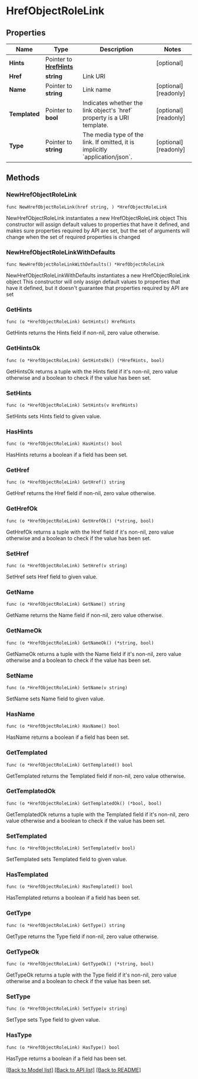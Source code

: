 # HrefObjectRoleLink

## Properties

Name | Type | Description | Notes
------------ | ------------- | ------------- | -------------
**Hints** | Pointer to [**HrefHints**](HrefHints.md) |  | [optional] 
**Href** | **string** | Link URI | 
**Name** | Pointer to **string** | Link name | [optional] [readonly] 
**Templated** | Pointer to **bool** | Indicates whether the link object&#39;s &#x60;href&#x60; property is a URI template. | [optional] [readonly] 
**Type** | Pointer to **string** | The media type of the link. If omitted, it is implicitly &#x60;application/json&#x60;. | [optional] [readonly] 

## Methods

### NewHrefObjectRoleLink

`func NewHrefObjectRoleLink(href string, ) *HrefObjectRoleLink`

NewHrefObjectRoleLink instantiates a new HrefObjectRoleLink object
This constructor will assign default values to properties that have it defined,
and makes sure properties required by API are set, but the set of arguments
will change when the set of required properties is changed

### NewHrefObjectRoleLinkWithDefaults

`func NewHrefObjectRoleLinkWithDefaults() *HrefObjectRoleLink`

NewHrefObjectRoleLinkWithDefaults instantiates a new HrefObjectRoleLink object
This constructor will only assign default values to properties that have it defined,
but it doesn't guarantee that properties required by API are set

### GetHints

`func (o *HrefObjectRoleLink) GetHints() HrefHints`

GetHints returns the Hints field if non-nil, zero value otherwise.

### GetHintsOk

`func (o *HrefObjectRoleLink) GetHintsOk() (*HrefHints, bool)`

GetHintsOk returns a tuple with the Hints field if it's non-nil, zero value otherwise
and a boolean to check if the value has been set.

### SetHints

`func (o *HrefObjectRoleLink) SetHints(v HrefHints)`

SetHints sets Hints field to given value.

### HasHints

`func (o *HrefObjectRoleLink) HasHints() bool`

HasHints returns a boolean if a field has been set.

### GetHref

`func (o *HrefObjectRoleLink) GetHref() string`

GetHref returns the Href field if non-nil, zero value otherwise.

### GetHrefOk

`func (o *HrefObjectRoleLink) GetHrefOk() (*string, bool)`

GetHrefOk returns a tuple with the Href field if it's non-nil, zero value otherwise
and a boolean to check if the value has been set.

### SetHref

`func (o *HrefObjectRoleLink) SetHref(v string)`

SetHref sets Href field to given value.


### GetName

`func (o *HrefObjectRoleLink) GetName() string`

GetName returns the Name field if non-nil, zero value otherwise.

### GetNameOk

`func (o *HrefObjectRoleLink) GetNameOk() (*string, bool)`

GetNameOk returns a tuple with the Name field if it's non-nil, zero value otherwise
and a boolean to check if the value has been set.

### SetName

`func (o *HrefObjectRoleLink) SetName(v string)`

SetName sets Name field to given value.

### HasName

`func (o *HrefObjectRoleLink) HasName() bool`

HasName returns a boolean if a field has been set.

### GetTemplated

`func (o *HrefObjectRoleLink) GetTemplated() bool`

GetTemplated returns the Templated field if non-nil, zero value otherwise.

### GetTemplatedOk

`func (o *HrefObjectRoleLink) GetTemplatedOk() (*bool, bool)`

GetTemplatedOk returns a tuple with the Templated field if it's non-nil, zero value otherwise
and a boolean to check if the value has been set.

### SetTemplated

`func (o *HrefObjectRoleLink) SetTemplated(v bool)`

SetTemplated sets Templated field to given value.

### HasTemplated

`func (o *HrefObjectRoleLink) HasTemplated() bool`

HasTemplated returns a boolean if a field has been set.

### GetType

`func (o *HrefObjectRoleLink) GetType() string`

GetType returns the Type field if non-nil, zero value otherwise.

### GetTypeOk

`func (o *HrefObjectRoleLink) GetTypeOk() (*string, bool)`

GetTypeOk returns a tuple with the Type field if it's non-nil, zero value otherwise
and a boolean to check if the value has been set.

### SetType

`func (o *HrefObjectRoleLink) SetType(v string)`

SetType sets Type field to given value.

### HasType

`func (o *HrefObjectRoleLink) HasType() bool`

HasType returns a boolean if a field has been set.


[[Back to Model list]](../README.md#documentation-for-models) [[Back to API list]](../README.md#documentation-for-api-endpoints) [[Back to README]](../README.md)


